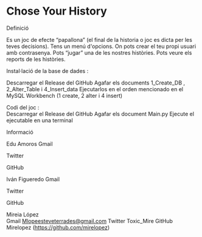 # Chose Your History
 
Definició

Es un joc de efecte “papallona” (el final de la historia o joc es dicta per les teves decisions). Tens un menú d'opcions. On pots crear el teu propi usuari amb contrasenya. Pots “jugar” una de les nostres històries. Pots veure els reports de les històries. 


Instal·lació de la base de dades : 

Descarregar el Release del GitHub 
Agafar els documents 1_Create_DB , 2_Alter_Table i 4_Insert_data 
Ejecutarlos en el orden mencionado en el MySQL Workbench (1 create, 2 alter i 4 insert)

Codi del joc :    
Descarregar el Release del GitHub 
Agafar els document Main.py
Ejecute el ejecutable en una terminal 
	


Informació 

Edu Amoros 
Gmail


 Twitter 


 GitHub




Iván Figueredo
 Gmail


 Twitter 


 GitHub


Mireia López  
 Gmail
     Mlopeesteveterrades@gmail.com
 Twitter 
     Toxic_Mire
 GitHub
     Mirelopez  (https://github.com/mirelopez)
